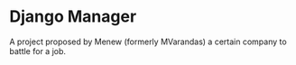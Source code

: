 # Django Manager

A project proposed by Menew (formerly MVarandas) a certain company to battle for a job.
